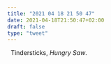 ```yaml
---
title: "2021 04 18 21 50 47"
date: 2021-04-18T21:50:47+02:00
draft: false
type: "tweet"
---
```

<a href="https://music.apple.com/fr/album/the-hungry-saw/278733974" class="iconfont icon-music" title="rss"></a> &nbsp; Tindersticks, *Hungry Saw*.
